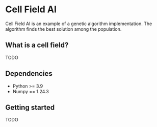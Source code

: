 # Cell Field AI

Cell Field AI is an example of a genetic algorithm implementation. The algorithm finds the best solution among the population.

## What is a cell field?

TODO

## Dependencies

* Python >= 3.9
* Numpy == 1.24.3

## Getting started

TODO
